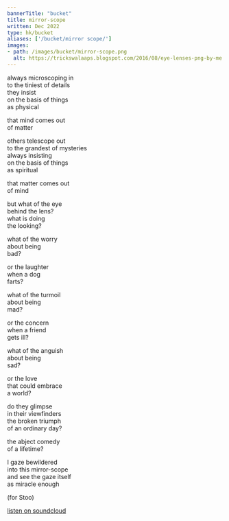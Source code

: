 ```yaml
---
bannerTitle: "bucket" 
title: mirror-scope
written: Dec 2022
type: hk/bucket
aliases: ['/bucket/mirror scope/']
images:
- path: /images/bucket/mirror-scope.png
  alt: https://trickswalaaps.blogspot.com/2016/08/eye-lenses-png-by-me.html
---
```


always microscoping in  
to the tiniest of details  
they insist  
on the basis of things  
as physical  

that mind comes out  
of matter  

others telescope out  
to the grandest of mysteries  
always insisting  
on the basis of things  
as spiritual  

that matter comes out  
of mind  

but what of the eye  
behind the lens?  
what is doing  
the looking?  

what of the worry  
about being  
bad?  

or the laughter  
when a dog  
farts?  

what of the turmoil  
about being  
mad?  

or the concern  
when a friend  
gets ill?  

what of the anguish  
about being  
sad?  

or the love  
that could embrace  
a world?  

do they glimpse  
in their viewfinders  
the broken triumph  
of an ordinary day?  

the abject comedy  
of a lifetime?  

I gaze bewildered  
into this mirror-scope  
and see the gaze itself  
as miracle enough  


(for Stoo)

[listen on soundcloud](https://on.soundcloud.com/vpRdw)
